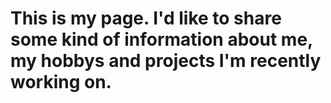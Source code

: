 # This is my page. I'd like to share some kind of information about me, my hobbys and projects I'm recently working on.
